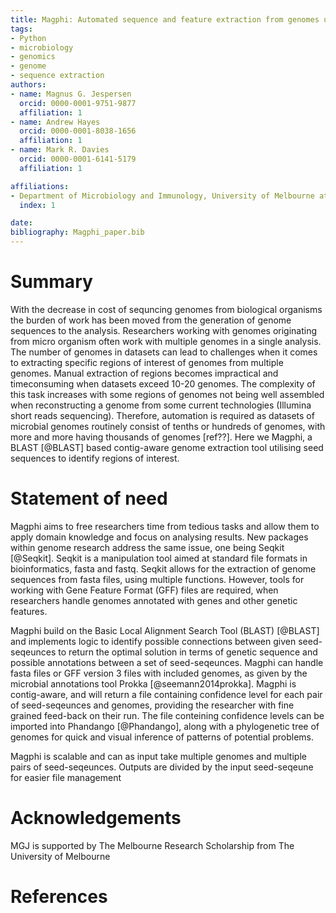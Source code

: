 ```yaml
---
title: Magphi: Automated sequence and feature extraction from genomes using seed sequences  
tags:
- Python
- microbiology
- genomics
- genome
- sequence extraction  
authors:
- name: Magnus G. Jespersen 
  orcid: 0000-0001-9751-9877
  affiliation: 1
- name: Andrew Hayes
  orcid: 0000-0001-8038-1656
  affiliation: 1
- name: Mark R. Davies
  orcid: 0000-0001-6141-5179
  affiliation: 1

affiliations:
- Department of Microbiology and Immunology, University of Melbourne at the Peter Doherty Institute for Infection and Immunity, Melbourne, VIC, Australia
  index: 1

date:  
bibliography: Magphi_paper.bib
---
```


# Summary
With the decrease in cost of sequncing genomes from biological organisms the burden of work has been moved from the generation of genome sequences to the analysis. Researchers working with genomes originating from micro organism often work with multiple genomes in a single analysis. The number of genomes in datasets can lead to challenges when it comes to extracting specific regions of interest of genomes from multiple genomes. Manual extraction of regions becomes impractical and timeconsuming when datasets exceed 10-20 genomes. The complexity of this task increases with some regions of genomes not being well assembled when reconstructing a genome from some current technologies (Illumina short reads sequencing). Therefore, automation is required as datasets of microbial genomes routinely consist of tenths or hundreds of genomes, with more and more having thousands of genomes [ref??]. Here we Magphi, a BLAST [@BLAST] based  contig-aware genome extraction tool utilising seed sequences to identify regions of interest.

# Statement of need
Magphi aims to free researchers time from tedious tasks and allow them to apply domain knowledge and focus on analysing results. New packages within genome research address the same issue, one being Seqkit [@Seqkit]. Seqkit is a manipulation tool aimed at standard file formats in bioinformatics, fasta and fastq. Seqkit allows for the extraction of genome sequences from fasta files, using multiple functions. However, tools for working with Gene Feature Format (GFF) files are required, when researchers handle genomes annotated with genes and other genetic features.  

Magphi build on the Basic Local Alignment Search Tool (BLAST) [@BLAST] and implements logic to identify possible connections between given seed-seqeunces to return the optimal solution in terms of genetic sequence and possible annotations between a set of seed-seqeunces. Magphi can handle fasta files or GFF version 3 files with included genomes, as given by the microbial annotations tool Prokka [@seemann2014prokka]. Magphi is contig-aware, and will return a file containing confidence level for each pair of seed-seqeunces and genomes, providing the researcher with fine grained feed-back on their run. The file conteining confidence levels can be imported into Phandango [@Phandango], along with a phylogenetic tree of genomes for quick and visual inference of patterns of potential problems.

Magphi is scalable and can as input take multiple genomes and multiple pairs of seed-seqeunces. Outputs are divided by the input seed-seqeune for easier file management

# Acknowledgements
MGJ is supported by The Melbourne Research Scholarship from The University of Melbourne

# References